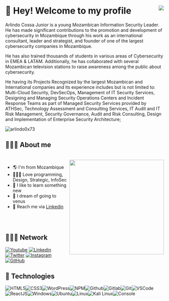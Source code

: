 # 🖖 Hey! Welcome to my profile <img align="right" src="https://komarev.com/ghpvc/?username=swagneycod3&style=flat-square&color=blueviolet">
Arlindo Cossa Junior is a young Mozambican Information Security Leader. He has made significant contributions to the promotion and development of cybersecurity in Mozambique through his work as an international consultant, leader and strategist, and founder of one of the largest cybersecurity companies in Mozambique. 

He has also trained thousands of students in various areas of Cybersecurity in EMEA & LATAM. Additionally, he has collaborated with several Mozambican television stations to raise awareness among the public about cybersecurity. 

He having its Projects Recognized by the largest Mozambican and International companies and its experience includes but is not limited to: 
Multi-Cloud Security, DevSecOps, Management of IT Security Services, Designing and Managing Security Operations Centers and Incident Response Teams as part of Managed Security Services provided by ATHSec, Technology Assessment and Consulting Services, IT Audit and IT Risk Management, Security Governance, Audit and Risk Consulting, Design and Implementation of Enterprise Security Architecture;

<img src="https://tryhackme-badges.s3.amazonaws.com/arlindo0x73.png" alt="arlindo0x73" />

## 👨🏻‍💻 About me

<br>

<img src="https://website-crimea.ru/wp-content/uploads/github/message.gif" width="300px" align="right">

- 🌎 I'm from Mozambique
- 👨🏻‍💻 Love programming, Design, Strategic, InfoSec
- 🧠 I like to learn something new
- 💭 I dream of going to venus
- 📧 Reach me via [Linkedin](https://linkedin.com/in/arlindo0x73)

<br>
<br>

## 👨🏻‍💻 Network

[![Youtube](https://img.shields.io/badge/YouTube-FF0000?style=for-the-badge&logo=YouTube&logoColor=white)](https://youtube.com/c/athsec)
[![Linkedin](https://img.shields.io/badge/Linkedin-0077B5?style=for-the-badge&logo=linkedin&logoColor=white)](https://www.linkedin.com/in/arlindo0x73)
[![Twitter](https://img.shields.io/badge/Twitter-1DA1F2?style=for-the-badge&logo=twitter&logoColor=white)](https://twitter.com/arlindo0x73)
[![Instagram](https://img.shields.io/badge/Instagram-E4405F?style=for-the-badge&logo=instagram&logoColor=white)](https://instagram.com/arlindo0x73)
[![GitHub](https://img.shields.io/badge/Github-100000?style=for-the-badge&logo=github&logoColor=white)](https://github.com/SwagneyCod3)



## :wrench: Technologies

![HTML5](https://img.icons8.com/color/30/html-5.png)![CSS3](https://img.icons8.com/color/30/css3.png)![WordPress](https://img.icons8.com/color/30/wordpress.png)![NPM](https://img.icons8.com/color/30/npm.png)![Github](https://img.icons8.com/material-outlined/30/github.png)![Gitlab](https://img.icons8.com/color/30/gitlab.png)![Git](https://img.icons8.com/color/30/git.png)![VSCode](https://img.icons8.com/color/30/visual-studio-code-2019.png)![ReactJS](https://img.icons8.com/color/30/react-native.png)![Windows](https://img.icons8.com/color/30/windows-10.png)![Ubuntu](https://img.icons8.com/color/30/ubuntu--v1.png)![Linux](https://img.icons8.com/color/30/linux.png)![Kali Linux](https://img.icons8.com/color/30/kali-linux.png)![Console](https://img.icons8.com/color/30/console.png)


